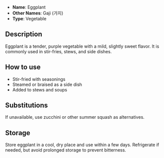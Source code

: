 - **Name**: Eggplant
- **Other Names**: Gaji (가지)
- **Type**: Vegetable

## Description

Eggplant is a tender, purple vegetable with a mild, slightly sweet flavor. It is commonly used in stir-fries, stews, and side dishes.

## How to use

- Stir-fried with seasonings
- Steamed or braised as a side dish
- Added to stews and soups

## Substitutions

If unavailable, use zucchini or other summer squash as alternatives.

## Storage

Store eggplant in a cool, dry place and use within a few days. Refrigerate if needed, but avoid prolonged storage to prevent bitterness. 